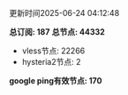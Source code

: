 更新时间2025-06-24 04:12:48

**总订阅: 187**
**总节点: 44332**
- vless节点: 22266
- hysteria2节点: 2

**google ping有效节点: 170**
